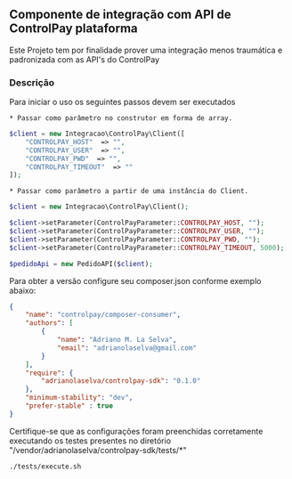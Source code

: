 ## Componente de integração com API de ControlPay plataforma

Este Projeto tem por finalidade prover uma integração menos traumática e padronizada com as API's 
do ControlPay

### Descrição

Para iniciar o uso os seguintes passos devem ser executados

    * Passar como parâmetro no construtor em forma de array.

```php
$client = new Integracao\ControlPay\Client([
    "CONTROLPAY_HOST"  => "",
    "CONTROLPAY_USER"  => "",
    "CONTROLPAY_PWD"  => "",
    "CONTROLPAY_TIMEOUT"  => ""
]);
```

    * Passar como parâmetro a partir de uma instância do Client.

```php
$client = new Integracao\ControlPay\Client();

$client->setParameter(ControlPayParameter::CONTROLPAY_HOST, "");
$client->setParameter(ControlPayParameter::CONTROLPAY_USER, "");
$client->setParameter(ControlPayParameter::CONTROLPAY_PWD, "");
$client->setParameter(ControlPayParameter::CONTROLPAY_TIMEOUT, 5000);

$pedidoApi = new PedidoAPI($client);
```

Para obter a versão configure seu composer.json conforme exemplo abaixo:

```json
{
    "name": "controlpay/composer-consumer",
    "authors": [
        {
            "name": "Adriano M. La Selva",
            "email": "adrianolaselva@gmail.com"
        }
    ],
    "require": {
        "adrianolaselva/controlpay-sdk": "0.1.0"
    },
	"minimum-stability": "dev",
	"prefer-stable" : true
}
```

Certifique-se que as configurações foram preenchidas corretamente executando os testes presentes no diretório "/vendor/adrianolaselva/controlpay-sdk/tests/*"

```sh
./tests/execute.sh
```

[Bitbucket]: <https://ntkdesenv@bitbucket.org/adrianolaselva/controlpay-sdk.git>